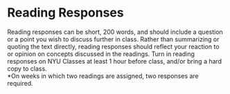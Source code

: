 # Reading Responses 

Reading responses can be short, 200 words, and should include a question or a point you wish to discuss further in class.
Rather than summarizing or quoting the text directly, reading responses should reflect your reaction to or opinion on concepts discussed in the readings. 
Turn in reading responses on NYU Classes at least 1 hour before class, and/or bring a hard copy to class.  
*On weeks in which two readings are assigned, two responses are required. 
